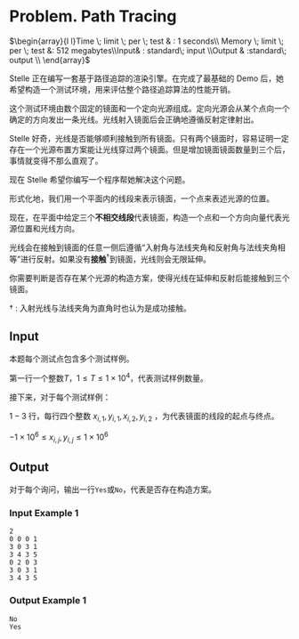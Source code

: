 # Problem. Path Tracing

$\begin{array}{l l}Time \; limit \; per \; test & :  1 seconds\\ Memory \; limit \; per \; test &:  512 megabytes\\Input& : standard\;  input \\Output & :standard\;  output \\ \end{array}$

Stelle 正在编写一套基于路径追踪的渲染引擎。在完成了最基础的 Demo 后，她希望构造一个测试环境，用来评估整个路径追踪算法的性能开销。

这个测试环境由数个固定的镜面和一个定向光源组成。定向光源会从某个点向一个确定的方向发出一条光线。光线射入镜面后会正确地遵循反射定律射出。

Stelle 好奇，光线是否能够顺利接触到所有镜面。只有两个镜面时，容易证明一定存在一个光源布置方案能让光线穿过两个镜面。但是增加镜面镜面数量到三个后，事情就变得不那么直观了。

现在 Stelle 希望你编写一个程序帮她解决这个问题。

形式化地，我们用一个平面内的线段来表示镜面，一个点来表述光源的位置。

现在，在平面中给定三个**不相交线段**代表镜面，构造一个点和一个方向向量代表光源位置和光线方向。

光线会在接触到镜面的任意一侧后遵循“入射角与法线夹角和反射角与法线夹角相等”进行反射。如果没有**接触**$^\dagger$到镜面，光线则会无限延伸。

你需要判断是否存在某个光源的构造方案，使得光线在延伸和反射后能接触到三个镜面。

$\dagger$ : 入射光线与法线夹角为直角时也认为是成功接触。

## Input

本题每个测试点包含多个测试样例。

第一行一个整数$T$，$1 \le T \le 1 \times 10^4$，代表测试样例数量。

接下来，对于每个测试样例：
 
$1 - 3$ 行，每行四个整数 $x_{i,1},y_{i,1},x_{i,2},y_{i,2}$ ，为代表镜面的线段的起点与终点。

$-1\times 10^6 \le x_{i,j},y_{i,j} \le 1 \times 10^6$

## Output

对于每个询问，输出一行`Yes`或`No`，代表是否存在构造方案。

### Input Example 1

```text
2
0 0 0 1
3 0 3 1
3 4 3 5
0 2 0 3
3 0 3 1
3 4 3 5
```

### Output Example 1

```text
No
Yes
```